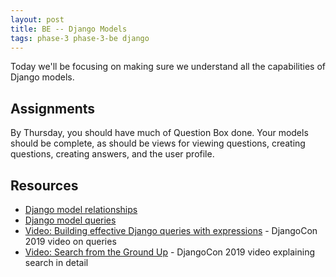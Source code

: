 ```yaml
---
layout: post
title: BE -- Django Models
tags: phase-3 phase-3-be django
---
```


Today we'll be focusing on making sure we understand all the capabilities of Django models.

## Assignments

By Thursday, you should have much of Question Box done. Your models should be complete, as should be views for viewing questions, creating questions, creating answers, and the user profile.

## Resources

- [Django model relationships](https://docs.djangoproject.com/en/3.0/topics/db/models/#relationships)
- [Django model queries](https://docs.djangoproject.com/en/3.0/topics/db/queries/)
- [Video: Building effective Django queries with expressions](https://www.youtube.com/watch?v=a-sfr6y_hY8&list=PL2NFhrDSOxgXXUMIGOs8lNe2B-f4pXOX-&index=9) - DjangoCon 2019 video on queries
- [Video: Search from the Ground Up](https://www.youtube.com/watch?v=is3R8d420D4&list=PL2NFhrDSOxgXXUMIGOs8lNe2B-f4pXOX-&index=2) - DjangoCon 2019 video explaining search in detail
